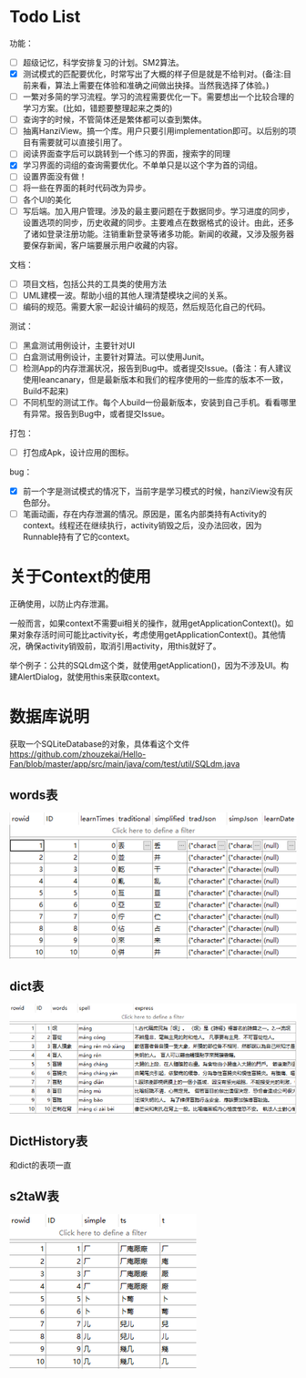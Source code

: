 # Todo List

功能：
- [ ] 超级记忆，科学安排复习的计划。SM2算法。
- [x] 测试模式的匹配要优化，时常写出了大概的样子但是就是不给判对。(备注:目前来看，算法上需要在体验和准确之间做出抉择。当然我选择了体验。)
- [ ] 一繁对多简的学习流程。学习的流程需要优化一下。需要想出一个比较合理的学习方案。(比如，错题要整理起来之类的)
- [ ] 查询字的时候，不管简体还是繁体都可以查到繁体。
- [ ] 抽离HanziView。搞一个库。用户只要引用implementation即可。以后别的项目有需要就可以直接引用了。
- [ ] 阅读界面查字后可以跳转到一个练习的界面，搜索字的同理
- [x] 学习界面的词组的查询需要优化。不单单只是以这个字为首的词组。
- [ ] 设置界面没有做！
- [ ] 将一些在界面的耗时代码改为异步。
- [ ] 各个UI的美化
- [ ] 写后端。加入用户管理。涉及的最主要问题在于数据同步。学习进度的同步，设置选项的同步，历史收藏的同步。主要难点在数据格式的设计。由此，还多了诸如登录注册功能。注销重新登录等诸多功能。新闻的收藏，又涉及服务器要保存新闻，客户端要展示用户收藏的内容。

文档：
- [ ] 项目文档，包括公共的工具类的使用方法
- [ ] UML建模一波。帮助小组的其他人理清楚模块之间的关系。
- [ ] 编码的规范。需要大家一起设计编码的规范，然后规范化自己的代码。

测试：
- [ ] 黑盒测试用例设计，主要针对UI
- [ ] 白盒测试用例设计，主要针对算法。可以使用Junit。
- [ ] 检测App的内存泄漏状况，报告到Bug中。或者提交Issue。(备注：有人建议使用leancanary，但是最新版本和我们的程序使用的一些库的版本不一致，Build不起来)
- [ ] 不同机型的测试工作。每个人build一份最新版本，安装到自己手机。看看哪里有异常。报告到Bug中，或者提交Issue。

打包：
- [ ] 打包成Apk，设计应用的图标。

bug：
- [x] 前一个字是测试模式的情况下，当前字是学习模式的时候，hanziView没有灰色部分。
- [ ] 笔画动画，存在内存泄漏的情况。原因是，匿名内部类持有Activity的context。线程还在继续执行，activity销毁之后，没办法回收，因为Runnable持有了它的context。

# 关于Context的使用

正确使用，以防止内存泄漏。

一般而言，如果context不需要ui相关的操作，就用getApplicationContext()。如果对象存活时间可能比activity长，考虑使用getApplicationContext()。其他情况，确保activity销毁前，取消引用activity，用this就好了。

举个例子：公共的SQLdm这个类，就使用getApplication()，因为不涉及UI。构建AlertDialog，就使用this来获取context。

# 数据库说明

获取一个SQLiteDatabase的对象，具体看这个文件
https://github.com/zhouzekai/Hello-Fan/blob/master/app/src/main/java/com/test/util/SQLdm.java

## words表

![](img/db_wordsInfo.png)

## dict表

![](img/db_dict.png)

## DictHistory表

和dict的表项一直

## s2taW表

![](img/db_s2aw.png)
